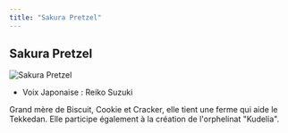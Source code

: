 ```yaml
---
title: "Sakura Pretzel"
---
```


Sakura Pretzel
--------------


![Sakura Pretzel](/images/stories/saga/g-tekketsu-s2/persos/sakura-pretzel.png)
* Voix Japonaise : Reiko Suzuki


Grand mère de Biscuit, Cookie et Cracker, elle tient une ferme qui aide le Tekkedan. Elle participe également à la création de l'orphelinat "Kudelia". 



